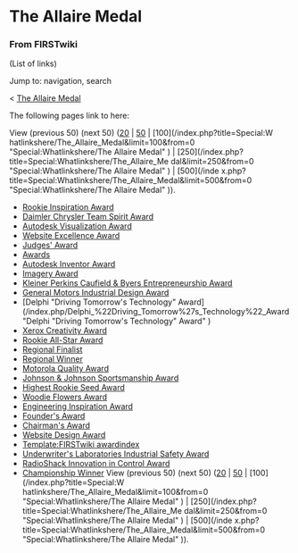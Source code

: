 # The Allaire Medal

### From FIRSTwiki

(List of links)

Jump to: navigation, search

&lt; [The Allaire Medal](/index.php?title=The_Allaire_Medal&redirect=no "The
Allaire Medal" )  

The following pages link to here:

View (previous 50) (next 50)
([20](/index.php?title=Special:Whatlinkshere/The_Allaire_Medal&limit=20&from=0
"Special:Whatlinkshere/The Allaire Medal" ) |
[50](/index.php?title=Special:Whatlinkshere/The_Allaire_Medal&limit=50&from=0
"Special:Whatlinkshere/The Allaire Medal" ) | [100](/index.php?title=Special:W
hatlinkshere/The_Allaire_Medal&limit=100&from=0 "Special:Whatlinkshere/The
Allaire Medal" ) | [250](/index.php?title=Special:Whatlinkshere/The_Allaire_Me
dal&limit=250&from=0 "Special:Whatlinkshere/The Allaire Medal" ) | [500](/inde
x.php?title=Special:Whatlinkshere/The_Allaire_Medal&limit=500&from=0
"Special:Whatlinkshere/The Allaire Medal" )).

  * [Rookie Inspiration Award](/index.php/Rookie_Inspiration_Award "Rookie Inspiration Award" )
  * [Daimler Chrysler Team Spirit Award](/index.php/Daimler_Chrysler_Team_Spirit_Award "Daimler Chrysler Team Spirit Award" )
  * [Autodesk Visualization Award](/index.php/Autodesk_Visualization_Award "Autodesk Visualization Award" )
  * [Website Excellence Award](/index.php/Website_Excellence_Award "Website Excellence Award" )
  * [Judges' Award](/index.php/Judges%27_Award "Judges' Award" )
  * [Awards](/index.php/Awards "Awards" )
  * [Autodesk Inventor Award](/index.php/Autodesk_Inventor_Award "Autodesk Inventor Award" )
  * [Imagery Award](/index.php/Imagery_Award "Imagery Award" )
  * [Kleiner Perkins Caufield &amp; Byers Entrepreneurship Award](/index.php/Kleiner_Perkins_Caufield_%26_Byers_Entrepreneurship_Award "Kleiner Perkins Caufield & Byers Entrepreneurship Award" )
  * [General Motors Industrial Design Award](/index.php/General_Motors_Industrial_Design_Award "General Motors Industrial Design Award" )
  * [Delphi "Driving Tomorrow's Technology" Award](/index.php/Delphi_%22Driving_Tomorrow%27s_Technology%22_Award "Delphi "Driving Tomorrow's Technology" Award" )
  * [Xerox Creativity Award](/index.php/Xerox_Creativity_Award "Xerox Creativity Award" )
  * [Rookie All-Star Award](/index.php/Rookie_All-Star_Award "Rookie All-Star Award" )
  * [Regional Finalist](/index.php/Regional_Finalist "Regional Finalist" )
  * [Regional Winner](/index.php/Regional_Winner "Regional Winner" )
  * [Motorola Quality Award](/index.php/Motorola_Quality_Award "Motorola Quality Award" )
  * [Johnson &amp; Johnson Sportsmanship Award](/index.php/Johnson_%26_Johnson_Sportsmanship_Award "Johnson & Johnson Sportsmanship Award" )
  * [Highest Rookie Seed Award](/index.php/Highest_Rookie_Seed_Award "Highest Rookie Seed Award" )
  * [Woodie Flowers Award](/index.php/Woodie_Flowers_Award "Woodie Flowers Award" )
  * [Engineering Inspiration Award](/index.php/Engineering_Inspiration_Award "Engineering Inspiration Award" )
  * [Founder's Award](/index.php/Founder%27s_Award "Founder's Award" )
  * [Chairman's Award](/index.php/Chairman%27s_Award "Chairman's Award" )
  * [Website Design Award](/index.php/Website_Design_Award "Website Design Award" )
  * [Template:FIRSTwiki awardindex](/index.php/Template:FIRSTwiki_awardindex "Template:FIRSTwiki awardindex" )
  * [Underwriter's Laboratories Industrial Safety Award](/index.php/Underwriter%27s_Laboratories_Industrial_Safety_Award "Underwriter's Laboratories Industrial Safety Award" )
  * [RadioShack Innovation in Control Award](/index.php/RadioShack_Innovation_in_Control_Award "RadioShack Innovation in Control Award" )
  * [Championship Winner](/index.php/Championship_Winner "Championship Winner" )
View (previous 50) (next 50)
([20](/index.php?title=Special:Whatlinkshere/The_Allaire_Medal&limit=20&from=0
"Special:Whatlinkshere/The Allaire Medal" ) |
[50](/index.php?title=Special:Whatlinkshere/The_Allaire_Medal&limit=50&from=0
"Special:Whatlinkshere/The Allaire Medal" ) | [100](/index.php?title=Special:W
hatlinkshere/The_Allaire_Medal&limit=100&from=0 "Special:Whatlinkshere/The
Allaire Medal" ) | [250](/index.php?title=Special:Whatlinkshere/The_Allaire_Me
dal&limit=250&from=0 "Special:Whatlinkshere/The Allaire Medal" ) | [500](/inde
x.php?title=Special:Whatlinkshere/The_Allaire_Medal&limit=500&from=0
"Special:Whatlinkshere/The Allaire Medal" )).

